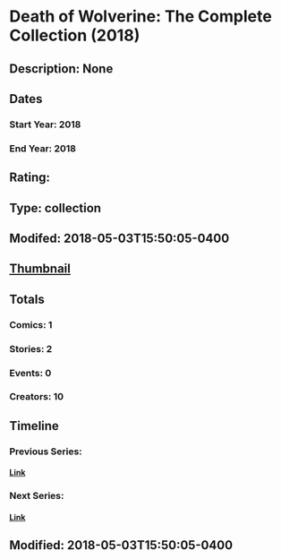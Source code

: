 # Death of Wolverine: The Complete Collection (2018)
## Description: None
## Dates
### Start Year: 2018
### End Year: 2018
## Rating: 
## Type: collection
## Modifed: 2018-05-03T15:50:05-0400
## [Thumbnail](http://i.annihil.us/u/prod/marvel/i/mg/b/40/image_not_available.jpg)
## Totals
### Comics: 1
### Stories: 2
### Events: 0
### Creators: 10
## Timeline
### Previous Series: 
#### [Link]()
### Next Series: 
#### [Link]()
## Modified: 2018-05-03T15:50:05-0400